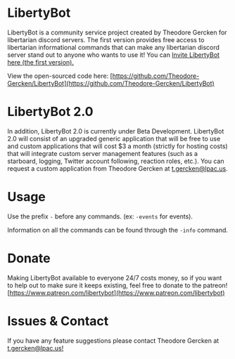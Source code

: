 # LibertyBot 
LibertyBot is a community service project created by Theodore Gercken for libertarian discord servers. The first version provides free access to libertarian informational commands that can make any libertarian discord server stand out to anyone who wants to use it! You can [Invite LibertyBot here (the first version).](https://top.gg/bot/853455948848300043)

View the open-sourced code here: [https://github.com/Theodore-Gercken/LibertyBot](https://github.com/Theodore-Gercken/LibertyBot)

# LibertyBot 2.0
In addition, LibertyBot 2.0 is currently under Beta Development. LibertyBot 2.0 will consist of an upgraded generic application that will be free to use and custom applications that will cost $3 a month (strictly for hosting costs) that will integrate custom server management features (such as a starboard, logging, Twitter account following, reaction roles, etc.). You can request a custom application from Theodore Gercken at t.gercken@lpac.us.

# Usage
Use the prefix `-` before any commands. (ex: `-events` for events).

Information on all the commands can be found through the `-info` command.

# Donate
Making LibertyBot available to everyone 24/7 costs money, so if you want to help out to make sure it keeps existing, feel free to donate to the patreon! [https://www.patreon.com/libertybot](https://www.patreon.com/libertybot)

# Issues & Contact
If you have any feature suggestions please contact Theodore Gercken at [t.gercken@lpac.us!](mailto:t.gercken@lpac.us)
